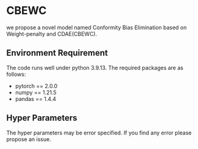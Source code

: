 # CBEWC

we propose a novel model named Conformity Bias Elimination based on Weight-penalty and CDAE(CBEWC).

## Environment Requirement

The code runs well under python 3.9.13. The required packages are as follows:

- pytorch == 2.0.0
- numpy == 1.21.5
- pandas == 1.4.4

## Hyper Parameters

The hyper parameters may be error specified. If you find any error please propose an issue.




